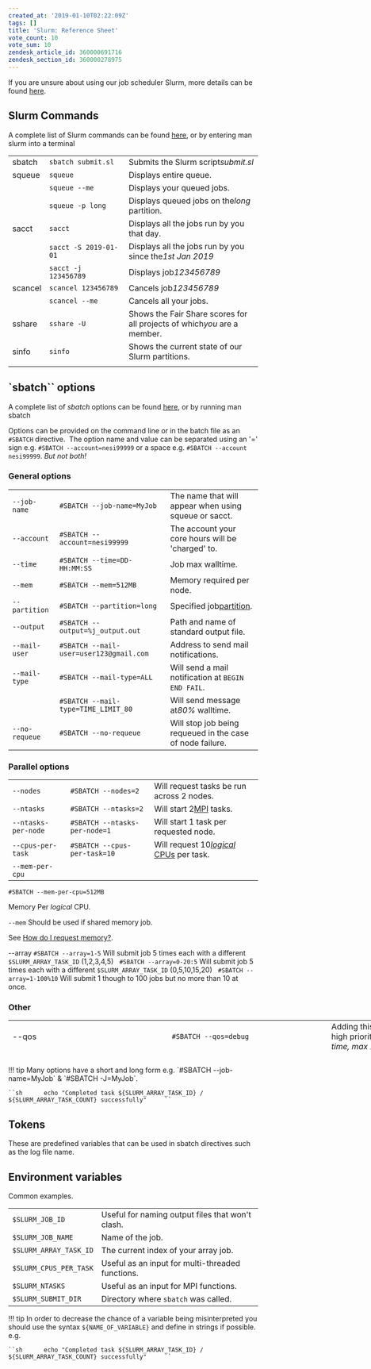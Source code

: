 ```yaml
---
created_at: '2019-01-10T02:22:09Z'
tags: []
title: 'Slurm: Reference Sheet'
vote_count: 10
vote_sum: 10
zendesk_article_id: 360000691716
zendesk_section_id: 360000278975
---
```

If you are unsure about using our job scheduler Slurm, more details can
be found
[here](../../Getting_Started/Next_Steps/Submitting_your_first_job.md).

## Slurm Commands

A complete list of Slurm commands can be found
[here](https://slurm.schedmd.com/man_index.html), or by entering man
slurm into a terminal

|         |                         |                                                                             |
| ------- | ----------------------- | --------------------------------------------------------------------------- |
| sbatch  | `sbatch submit.sl`    | Submits the Slurm script*submit.sl*                                       |
| squeue  | `squeue`              | Displays entire queue.                                                      |
|         | `squeue --me`         | Displays your queued jobs.                                                  |
|         | `squeue -p long`      | Displays queued jobs on the*long* partition.                              |
| sacct   | `sacct`               | Displays all the jobs run by you that day.                                  |
|         | `sacct -S 2019-01-01` | Displays all the jobs run by you since the*1st Jan 2019*                  |
|         | `sacct -j 123456789`  | Displays job*123456789*                                                   |
| scancel | `scancel 123456789`  | Cancels job*123456789*                                                    |
|         | `scancel --me`        | Cancels all your jobs.                                                      |
| sshare  | `sshare -U`           | Shows the Fair Share scores for all projects of which*you* are a member. |
| sinfo   | `sinfo`               | Shows the current state of our Slurm partitions.                            |
|         |                         |                                                                             |

## `sbatch`` options

A complete list of *sbatch* options can be found
[here](https://slurm.schedmd.com/sbatch.html), or by running man sbatch

Options can be provided on the command line or in the batch file as an
`#SBATCH` directive.  The option name and value can be separated using
an '=' sign e.g. `#SBATCH --account=nesi99999` or a space e.g.
`#SBATCH --account nesi99999`. *But not both!*

### General options

|                  |                                           |                                                                                                                 |
| ---------------- | ----------------------------------------- | --------------------------------------------------------------------------------------------------------------- |
| `--job-name`   | ``#SBATCH --job-name=MyJob``              | The name that will appear when using squeue or sacct.                                                           |
| `--account`    | ``#SBATCH --account=nesi99999``           | The account your core hours will be 'charged' to.                                                               |
| `--time`       | ``#SBATCH --time=DD-HH:MM:SS``            | Job max walltime.                                                                                               |
| `--mem`        | ``#SBATCH --mem=512MB``                   | Memory required per node.                                                                                       |
| `--partition`  | ``#SBATCH --partition=long``              | Specified job[partition](../../Scientific_Computing/Running_Jobs_on_Maui_and_Mahuika/Mahuika_Slurm_Partitions.md). |
| `--output`     | ``#SBATCH --output=%j_output.out``        | Path and name of standard output file.                                                                          |
| `--mail-user`  | ``#SBATCH --mail-user=user123@gmail.com`` | Address to send mail notifications.                                                                             |
| `--mail-type`  | ``#SBATCH --mail-type=ALL``               | Will send a mail notification at `BEGIN END FAIL`.                                                            |
|                  | ``#SBATCH --mail-type=TIME_LIMIT_80``     | Will send message at*80%* walltime.                                                                           |
| `--no-requeue` | ``#SBATCH --no-requeue``                  | Will stop job being requeued in the case of node failure.                                                       |

### Parallel options

|                       |                                  |                                                                                                                         |
| --------------------- | -------------------------------- | ----------------------------------------------------------------------------------------------------------------------- |
| `--nodes`           | ``#SBATCH --nodes=2``            | Will request tasks be run across 2 nodes.                                                                               |
| `--ntasks`          | ``#SBATCH --ntasks=2 ``          | Will start 2[MPI](../../Getting_Started/Next_Steps/Parallel_Execution.md) tasks.                                           |
| `--ntasks-per-node` | ``#SBATCH --ntasks-per-node=1 `` | Will start 1 task per requested node.                                                                                   |
| `--cpus-per-task`   | ``#SBATCH --cpus-per-task=10``   | Will request 10[*logical* CPUs](../../Scientific_Computing/Running_Jobs_on_Maui_and_Mahuika/Hyperthreading.md) per task. |
| `--mem-per-cpu`     |                                  |                                                                                                                         |

<td style="width: 303px; height: 23px"><code
class="sl">#SBATCH --mem-per-cpu=512MB</code></td>
<td style="width: 446px; height: 23px"><p>Memory Per <em>logical</em>
CPU.</p>
<p><code class="sl">--mem</code> Should be used if shared memory
job.</p>
<p>See <a href="../../General/FAQs/How_do_I_request_memory.md">How do I
request memory?</a>.</p></td>
</tr>
<tr class="even" style="height: 46px;">
<td style="width: 148px; height: 46px">--array</td>
<td style="width: 303px; height: 46px"><code
class="sl">#SBATCH --array=1-5</code></td>
<td style="width: 446px; height: 46px">Will submit job 5 times each with
a different <code class="sl">$SLURM_ARRAY_TASK_ID</code>
(1,2,3,4,5)</td>
</tr>
<tr class="odd" style="height: 44px;">
<td style="width: 148px; height: 44px"> </td>
<td style="width: 303px; height: 44px"><code
class="sl">#SBATCH --array=0-20:5</code></td>
<td style="width: 446px; height: 44px">Will submit job 5 times each with
a different <code class="sl">$SLURM_ARRAY_TASK_ID</code>
(0,5,10,15,20)</td>
</tr>
<tr class="even">
<td style="width: 148px"> </td>
<td style="width: 303px"><code
class="sl">#SBATCH --array=1-100%10</code></td>
<td style="width: 446px">Will submit 1 though to 100 jobs but no more
than 10 at once.</td>
</tr>
</tbody>
</table>

### Other

<table style="height: 76px; width: 966px;">
<colgroup>
<col style="width: 33%" />
<col style="width: 33%" />
<col style="width: 33%" />
</colgroup>
<tbody>
<tr class="odd">
<td style="width: 150.433px">--qos</td>
<td style="width: 320px"><code
class="sl">#SBATCH --qos=debug</code></td>
<td style="width: 461.567px">Adding this line gives your job a very high
priority. <em>Limited to one job at a time, max 15 minutes</em>.</td>
</tr>
<tr class="even">
<td style="width: 150.433px">--profile</td>
<td style="width: 320px"><code
class="sl">#SBATCH --profile=ALL</code></td>
<td style="width: 461.567px"><p>Allows generation of a .h5 file
containing job profile information.</p>
<p>See <a
href="https://support.nesi.org.nz/hc/en-gb/articles/360000810616-How-can-I-profile-a-SLURM-job-">Slurm
Native Profiling</a>.</p></td>
</tr>
<tr class="odd">
<td style="width: 150.433px">--dependency</td>
<td style="width: 320px"><code
class="sl">#SBATCH --dependency=afterok:123456789</code></td>
<td style="width: 461.567px">Will only start after the job 123456789 has
completed.</td>
</tr>
<tr class="even">
<td style="width: 150.433px">--hint</td>
<td style="width: 320px"><code
class="sl">#SBATCH --hint=nomultithread</code></td>
<td style="width: 461.567px">Disables <a
href="../../Scientific_Computing/Running_Jobs_on_Maui_and_Mahuika/Hyperthreading.md">hyperthreading</a>,
be aware that this will significantly change how your job is
defined.</td>
</tr>
</tbody>
</table>
!!! tip
     Many options have a short and long form e.g.
     `#SBATCH --job-name=MyJob` & `#SBATCH -J=MyJob`.

    ``sh      echo "Completed task ${SLURM_ARRAY_TASK_ID} / ${SLURM_ARRAY_TASK_COUNT} successfully"     ``

## Tokens

These are predefined variables that can be used in sbatch directives
such as the log file name.

## Environment variables

Common examples.

|                          |                                                  |
| ------------------------ | ------------------------------------------------ |
| `$SLURM_JOB_ID`        | Useful for naming output files that won't clash. |
| `$SLURM_JOB_NAME`      | Name of the job.                                 |
| `$SLURM_ARRAY_TASK_ID` | The current index of your array job.             |
| `$SLURM_CPUS_PER_TASK` | Useful as an input for multi-threaded functions. |
| `$SLURM_NTASKS`        | Useful as an input for MPI functions.            |
| `$SLURM_SUBMIT_DIR`    | Directory where `sbatch` was called.           |

!!! tip
     In order to decrease the chance of a variable being misinterpreted you
     should use the syntax `${NAME_OF_VARIABLE}` and define in strings if
     possible. e.g.

    ``sh      echo "Completed task ${SLURM_ARRAY_TASK_ID} / ${SLURM_ARRAY_TASK_COUNT} successfully"     ``
